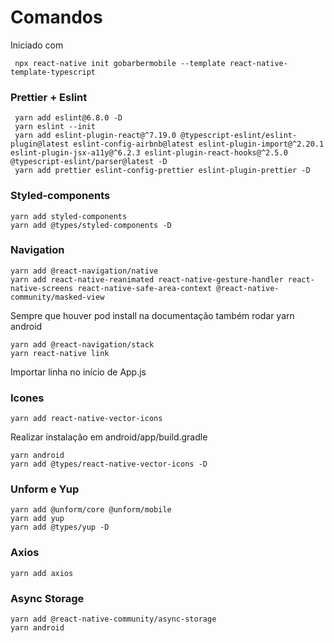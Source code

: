 # Comandos

Iniciado com

```console
 npx react-native init gobarbermobile --template react-native-template-typescript
```

### Prettier + Eslint

```console
 yarn add eslint@6.8.0 -D
 yarn eslint --init
 yarn add eslint-plugin-react@^7.19.0 @typescript-eslint/eslint-plugin@latest eslint-config-airbnb@latest eslint-plugin-import@^2.20.1 eslint-plugin-jsx-a11y@^6.2.3 eslint-plugin-react-hooks@^2.5.0 @typescript-eslint/parser@latest -D
 yarn add prettier eslint-config-prettier eslint-plugin-prettier -D
```

### Styled-components

```console
yarn add styled-components
yarn add @types/styled-components -D
```

### Navigation

```console
yarn add @react-navigation/native
yarn add react-native-reanimated react-native-gesture-handler react-native-screens react-native-safe-area-context @react-native-community/masked-view
```

Sempre que houver pod install na documentação também rodar yarn android

```console
yarn add @react-navigation/stack
yarn react-native link
```

Importar linha no início de App.js

### Icones

```console
yarn add react-native-vector-icons
```

Realizar instalação em android/app/build.gradle

```console
yarn android
yarn add @types/react-native-vector-icons -D
```

### Unform e Yup

```console
yarn add @unform/core @unform/mobile
yarn add yup
yarn add @types/yup -D
```

### Axios

```console
yarn add axios
```

### Async Storage

```console
yarn add @react-native-community/async-storage
yarn android
```

